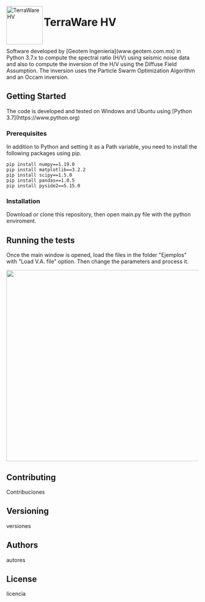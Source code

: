 <img src="https://github.com/sainosmichelle/TerraWare-HV/blob/master/Logos/LogoE.png"
  align="left"
  width="95"
  height="100"
  alt="TerraWare HV">

<h1> TerraWare HV </h1>
<br/>
<p>Software developed by [Geotem Ingeniería](www.geotem.com.mx) in Python 3.7.x to compute the spectral ratio (H/V) using seismic noise data and also to compute the inversion of the H/V using the Diffuse Field Assumption. The inversion uses the Particle Swarm Optimization Algorithm and an Occam inversion.</p>
<h2>Getting Started</h2>
The code is developed and tested on Windows and Ubuntu using
[Python 3.7](https://www.python.org)
<h3>Prerequisites</h3>
<p>In addition to Python and setting it as a Path variable, you need to install the following packages using pip.</p>

```
pip install numpy==1.19.0
pip install matplotlib==3.2.2
pip install scipy==1.5.0
pip install pandas==1.0.5
pip install pyside2==5.15.0
```

<h3>Installation</h3>
<p>Download or clone this repository, then open main.py file with the python enviroment.</p>
<h2>Running the tests</h2>
<p>Once the main window is opened, load the files in the folder "Ejemplos" with "Load V.A. file" option. Then change the parameters and process it.</p>
<img src="https://github.com/sainosmichelle/TerraWare-HV/blob/master/Logos/Captura2.png"
  width="800"
  height="500">
<br/>

<h2>Contributing</h2>
<p>Contribuciones</p>
<h2>Versioning</h2>
<p>versiones</p>
<h2>Authors</h2>
<p>autores</p>
<h2>License</h2>
<p>licencia</p>

